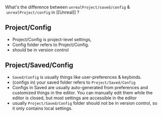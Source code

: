 What's the difference between `unrealProject/saved/config` &  `unrealProject/config` in [[Unreal]] ?

## Project/Config
- Project/Config is project-level settings, 
- Config folder refers to Project/Config. 
- should be in version control

## Project/Saved/Config
- `Saved/Config` is usually things like user-preferences & keybinds.
- (configs in) your saved folder refers to `Project/Saved/Config`
- Configs in Saved are usually auto-generated from preferences and customized things in the editor.  You can manually edit them while the editor is closed, but most settings are accessible in the editor
- usually `Project/Saved/Config` folder should not be in version control, so it only contains local settings.